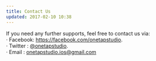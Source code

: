 ```yaml
---
title: Contact Us
updated: 2017-02-10 10:38
---
```

If you need any further supports, feel free to contact us via: <br/>
· Facebook: <a href="https://facebook.com/onetapstudio">https://facebook.com/onetapstudio</a>. <br/>
· Twitter : <a href="https://twitter.com/onetapstudio">@onetapstudio</a>. <br/>
· Email   : onetapstudio.ios@gmail.com
